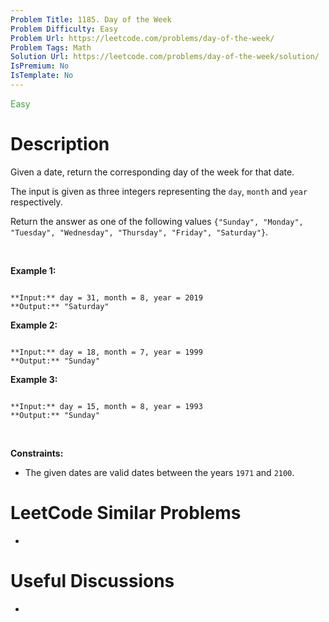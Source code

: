```yaml
---
Problem Title: 1185. Day of the Week
Problem Difficulty: Easy
Problem Url: https://leetcode.com/problems/day-of-the-week/
Problem Tags: Math
Solution Url: https://leetcode.com/problems/day-of-the-week/solution/
IsPremium: No
IsTemplate: No
---
```


<span style="color: rgb(67, 160, 71);">Easy</span>

# Description

Given a date, return the corresponding day of the week for that date.


The input is given as three integers representing the `day`, `month` and `year` respectively.


Return the answer as one of the following values `{"Sunday", "Monday", "Tuesday", "Wednesday", "Thursday", "Friday", "Saturday"}`.


 


**Example 1:**



```

**Input:** day = 31, month = 8, year = 2019
**Output:** "Saturday"

```

**Example 2:**



```

**Input:** day = 18, month = 7, year = 1999
**Output:** "Sunday"

```

**Example 3:**



```

**Input:** day = 15, month = 8, year = 1993
**Output:** "Sunday"

```

 


**Constraints:**


* The given dates are valid dates between the years `1971` and `2100`.




# LeetCode Similar Problems

- []()

# Useful Discussions

- []()
